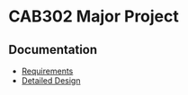 CAB302 Major Project
====================
Documentation
-------------
- [Requirements](/docs/requirements.md)  
- [Detailed Design](/docs/detailed-design.md)
